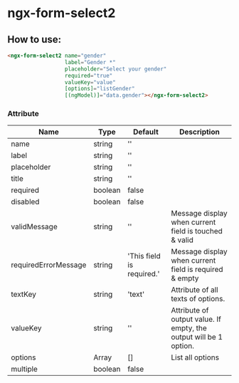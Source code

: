# ngx-form-select2

How to use:
-------------
```html
<ngx-form-select2 name="gender"
                  label="Gender *"
                  placeholder="Select your gender"
                  required="true"
                  valueKey="value"
                  [options]="listGender"
                  [(ngModel)]="data.gender"></ngx-form-select2>
```

### Attribute
Name | Type | Default | Description
---- | ---- | ------- | -----------
name | string | ''
label | string | ''
placeholder | string | ''
title | string | ''
required | boolean | false
disabled | boolean | false
validMessage | string | '' | Message display when current field is touched & valid
requiredErrorMessage | string | 'This field is required.' | Message display when current field is required & empty 
textKey | string | 'text' | Attribute of all texts of options.
valueKey | string | '' | Attribute of output value. If empty, the output will be 1 option.
options | Array<any> | [] | List all options
multiple | boolean | false
